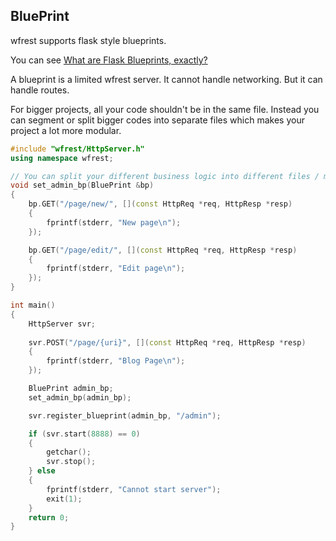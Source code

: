 ## BluePrint

wfrest supports flask style blueprints. 

You can see [What are Flask Blueprints, exactly?](https://stackoverflow.com/questions/24420857/what-are-flask-blueprints-exactly)

A blueprint is a limited wfrest server. It cannot handle networking. But it can handle routes.

For bigger projects, all your code shouldn't be in the same file. Instead you can segment or split bigger codes into separate files which makes your project a lot more modular.

```cpp
#include "wfrest/HttpServer.h"
using namespace wfrest;

// You can split your different business logic into different files / modules
void set_admin_bp(BluePrint &bp)
{
    bp.GET("/page/new/", [](const HttpReq *req, HttpResp *resp)
    {
        fprintf(stderr, "New page\n");
    });

    bp.GET("/page/edit/", [](const HttpReq *req, HttpResp *resp)
    {
        fprintf(stderr, "Edit page\n");
    });
}

int main()
{
    HttpServer svr;
    
    svr.POST("/page/{uri}", [](const HttpReq *req, HttpResp *resp)
    {
        fprintf(stderr, "Blog Page\n");
    });

    BluePrint admin_bp;
    set_admin_bp(admin_bp);

    svr.register_blueprint(admin_bp, "/admin");

    if (svr.start(8888) == 0)
    {
        getchar();
        svr.stop();
    } else
    {
        fprintf(stderr, "Cannot start server");
        exit(1);
    }
    return 0;
}
```